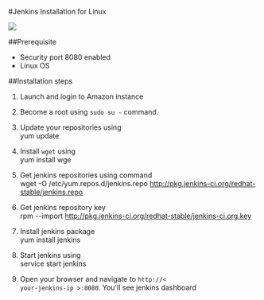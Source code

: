 #Jenkins Installation for Linux

![](http://jenkins-ci.org/sites/default/files/jenkins_logo.png)

##Prerequisite
  * Security port 8080 enabled
  * Linux OS


##Installation steps
1.  Launch and login to Amazon instance  

2.  Become a root using <code>sudo su -</code> command.

3.  Update your repositories using  
        yum update

4.  Install <code>wget</code> using  
        yum install wge

5.  Get jenkins repositories using command  
        wget -O /etc/yum.repos.d/jenkins.repo http://pkg.jenkins-ci.org/redhat-stable/jenkins.repo  

6.  Get jenkins repository key  
        rpm --import http://pkg.jenkins-ci.org/redhat-stable/jenkins-ci.org.key

7.  Install jenkins package  
        yum install jenkins

8.  Start jenkins using  
        service start jenkins

9.  Open your browser and navigate to <code>http://< your-jenkins-ip >:8080</code>. You'll see jenkins dashboard
